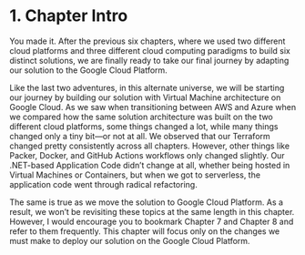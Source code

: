 # 1. Chapter Intro

You made it. After the previous six chapters, where we used two different cloud platforms and three different cloud computing paradigms to build six distinct solutions, we are finally ready to take our final journey by adapting our solution to the Google Cloud Platform.

Like the last two adventures, in this alternate universe, we will be starting our journey by building our solution with Virtual Machine architecture on Google Cloud. As we saw when transitioning between AWS and Azure when we compared how the same solution architecture was built on the two different cloud platforms, some things changed a lot, while many things changed only a tiny bit—or not at all. We observed that our Terraform changed pretty consistently across all chapters. However, other things like Packer, Docker, and GitHub Actions workflows only changed slightly. Our .NET-based Application Code didn’t change at all, whether being hosted in Virtual Machines or Containers, but when we got to serverless, the application code went through radical refactoring. 

The same is true as we move the solution to Google Cloud Platform. As a result, we won’t be revisiting these topics at the same length in this chapter. However, I would encourage you to bookmark Chapter 7 and Chapter 8 and refer to them frequently. This chapter will focus only on the changes we must make to deploy our solution on the Google Cloud Platform.